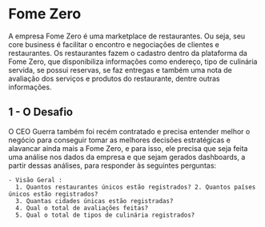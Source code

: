 # Fome Zero

  A empresa Fome Zero é uma marketplace de restaurantes. Ou seja, seu core business é facilitar o encontro e negociações de clientes e restaurantes. Os       restaurantes fazem o cadastro dentro da plataforma da Fome Zero, que disponibiliza informações como endereço, tipo de culinária servida, se possui         reservas, se faz entregas e também uma nota de avaliação dos serviços e produtos do restaurante, dentre outras informações.

## 1 - O Desafio

  O CEO Guerra também foi recém contratado e precisa entender melhor o negócio para conseguir tomar as melhores decisões estratégicas e alavancar ainda       mais a Fome Zero, e para isso, ele precisa que seja feita uma análise nos dados da empresa e que sejam gerados dashboards, a partir dessas análises, para   responder às seguintes perguntas:
    
    - Visão Geral : 
      1. Quantos restaurantes únicos estão registrados? 2. Quantos países únicos estão registrados?
      3. Quantas cidades únicas estão registradas?
      4. Qual o total de avaliações feitas?
      5. Qual o total de tipos de culinária registrados?
